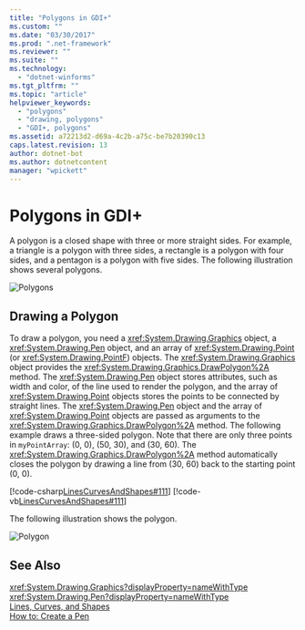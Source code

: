 ```yaml
---
title: "Polygons in GDI+"
ms.custom: ""
ms.date: "03/30/2017"
ms.prod: ".net-framework"
ms.reviewer: ""
ms.suite: ""
ms.technology: 
  - "dotnet-winforms"
ms.tgt_pltfrm: ""
ms.topic: "article"
helpviewer_keywords: 
  - "polygons"
  - "drawing, polygons"
  - "GDI+, polygons"
ms.assetid: a72213d2-d69a-4c2b-a75c-be7b20390c13
caps.latest.revision: 13
author: dotnet-bot
ms.author: dotnetcontent
manager: "wpickett"
---
```

# Polygons in GDI+
A polygon is a closed shape with three or more straight sides. For example, a triangle is a polygon with three sides, a rectangle is a polygon with four sides, and a pentagon is a polygon with five sides. The following illustration shows several polygons.  
  
 ![Polygons](../../../../docs/framework/winforms/advanced/media/aboutgdip02-art07.gif "Aboutgdip02_art07")  
  
## Drawing a Polygon  
 To draw a polygon, you need a <xref:System.Drawing.Graphics> object, a <xref:System.Drawing.Pen> object, and an array of <xref:System.Drawing.Point> (or <xref:System.Drawing.PointF>) objects. The <xref:System.Drawing.Graphics> object provides the <xref:System.Drawing.Graphics.DrawPolygon%2A> method. The <xref:System.Drawing.Pen> object stores attributes, such as width and color, of the line used to render the polygon, and the array of <xref:System.Drawing.Point> objects stores the points to be connected by straight lines. The <xref:System.Drawing.Pen> object and the array of <xref:System.Drawing.Point> objects are passed as arguments to the <xref:System.Drawing.Graphics.DrawPolygon%2A> method. The following example draws a three-sided polygon. Note that there are only three points in `myPointArray`: (0, 0), (50, 30), and (30, 60). The <xref:System.Drawing.Graphics.DrawPolygon%2A> method automatically closes the polygon by drawing a line from (30, 60) back to the starting point (0, 0).  
  
 [!code-csharp[LinesCurvesAndShapes#111](../../../../samples/snippets/csharp/VS_Snippets_Winforms/LinesCurvesAndShapes/CS/Class1.cs#111)]
 [!code-vb[LinesCurvesAndShapes#111](../../../../samples/snippets/visualbasic/VS_Snippets_Winforms/LinesCurvesAndShapes/VB/Class1.vb#111)]  
  
 The following illustration shows the polygon.  
  
 ![Polygon](../../../../docs/framework/winforms/advanced/media/aboutgdip02-art08.gif "Aboutgdip02_art08")  
  
## See Also  
 <xref:System.Drawing.Graphics?displayProperty=nameWithType>   
 <xref:System.Drawing.Pen?displayProperty=nameWithType>   
 [Lines, Curves, and Shapes](../../../../docs/framework/winforms/advanced/lines-curves-and-shapes.md)   
 [How to: Create a Pen](../../../../docs/framework/winforms/advanced/how-to-create-a-pen.md)

